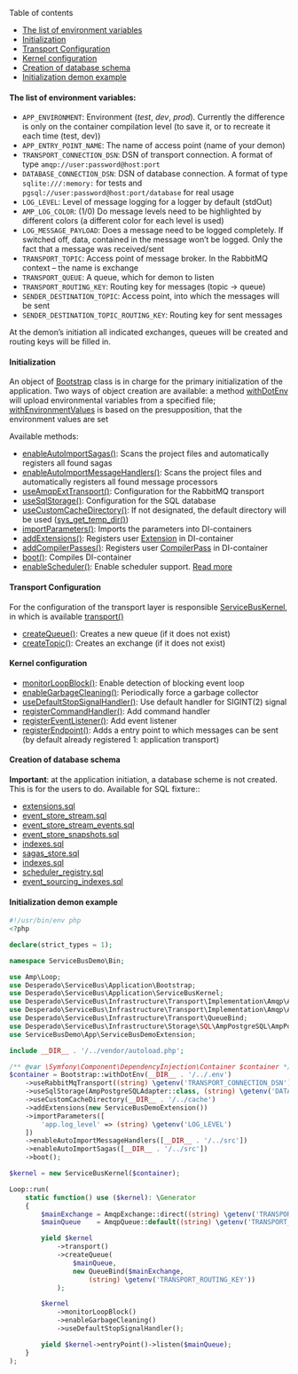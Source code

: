 Table of contents
* [The list of environment variables](https://github.com/mmasiukevich/service-bus/blob/master/doc/en_initialization.md#the-list-of-environment-variables)
* [Initialization](https://github.com/mmasiukevich/service-bus/blob/master/doc/en_initialization.md#initialization)
* [Transport Configuration](https://github.com/mmasiukevich/service-bus/blob/master/doc/en_initialization.md#transport-configuration)
* [Kernel configuration](https://github.com/mmasiukevich/service-bus/blob/master/doc/en_initialization.md#kernel-configuration)
* [Creation of database schema](https://github.com/mmasiukevich/service-bus/blob/master/doc/en_initialization.md#creation-of-database-schema)
* [Initialization demon example](https://github.com/mmasiukevich/service-bus/blob/master/doc/en_initialization.md#initialization-demon-example)

#### The list of environment variables:
- ```APP_ENVIRONMENT```: Environment (*test*, *dev*, *prod*). Currently the difference is only on the container compilation level (to save it, or to recreate it each time (test, dev))
- ```APP_ENTRY_POINT_NAME```: The name of access point (name of your demon)
- ```TRANSPORT_CONNECTION_DSN```: DSN of transport connection. A format of type ```amqp://user:password@host:port```
- ```DATABASE_CONNECTION_DSN```: DSN of database connection. A format of type ```sqlite:///:memory:``` for tests and ```pgsql://user:password@host:port/database``` for real usage
- ```LOG_LEVEL```: Level of message logging for a logger by default (stdOut)
- ```AMP_LOG_COLOR```: (1/0) Do message levels need to be highlighted by different colors (a different color for each level is used)
- ```LOG_MESSAGE_PAYLOAD```: Does a message need to be logged completely. If switched off, data, contained in the message won’t be logged. Only the fact that a message was received/sent
- ```TRANSPORT_TOPIC```: Access point of message broker. In the RabbitMQ context – the name is exchange
- ```TRANSPORT_QUEUE```: A queue, which for demon to listen
- ```TRANSPORT_ROUTING_KEY```: Routing key for messages (topic -> queue)
- ```SENDER_DESTINATION_TOPIC```: Access point, into which the messages will be sent
- ```SENDER_DESTINATION_TOPIC_ROUTING_KEY```: Routing key for sent messages

At the demon’s initiation all indicated exchanges, queues will be created and routing keys will be filled in.

#### Initialization
An object of [Bootstrap](https://github.com/mmasiukevich/service-bus/blob/master/src/Application/Bootstrap.php) class is in charge for the primary initialization of the application. Two ways of object creation are available: a method [withDotEnv](https://github.com/mmasiukevich/service-bus/blob/master/src/Application/Bootstrap.php#L49) will upload environmental variables from a specified file; [withEnvironmentValues](https://github.com/mmasiukevich/service-bus/blob/master/src/Application/Bootstrap.php#L99) is based on the presupposition, that the environment values are set


Available methods:
- [enableAutoImportSagas()](https://github.com/mmasiukevich/service-bus/blob/master/src/Application/Bootstrap.php#L80): Scans the project files and automatically registers all found sagas
- [enableAutoImportMessageHandlers()](https://github.com/mmasiukevich/service-bus/blob/master/src/Application/Bootstrap.php#L112): Scans the project files and automatically registers all found message processors
- [useAmqpExtTransport()](https://github.com/mmasiukevich/service-bus/blob/master/src/Application/Bootstrap.php#L136): Configuration for the RabbitMQ transport
- [useSqlStorage()](https://github.com/mmasiukevich/service-bus/blob/master/src/Application/Bootstrap.php#L156): Configuration for the SQL database
- [useCustomCacheDirectory()](https://github.com/mmasiukevich/service-bus/blob/master/src/Application/Bootstrap.php#L174): If not designated, the default directory will be used ([sys_get_temp_dir()](http://php.net/manual/en/function.sys-get-temp-dir.php))
- [importParameters()](https://github.com/mmasiukevich/service-bus/blob/master/src/Application/Bootstrap.php#L188): Imports the parameters into DI-containers
- [addExtensions()](https://github.com/mmasiukevich/service-bus/blob/master/src/Application/Bootstrap.php#L200): Registers user [Extension](https://symfony.com/doc/current/bundles/extension.html) in DI-container
- [addCompilerPasses()](https://github.com/mmasiukevich/service-bus/blob/master/src/Application/Bootstrap.php#L214): Registers user [CompilerPass](https://symfony.com/doc/current/service_container/compiler_passes.html) in DI-container
- [boot()](https://github.com/mmasiukevich/service-bus/blob/master/src/Application/Bootstrap.php#L122): Compiles DI-container
- [enableScheduler()](https://github.com/mmasiukevich/service-bus/blob/master/src/Application/Bootstrap.php#L94): Enable scheduler support. [Read more](https://github.com/mmasiukevich/service-bus/blob/master/doc/scheduler.md)

#### Transport Configuration
For the configuration of the transport layer is responsible [ServiceBusKernel](https://github.com/mmasiukevich/service-bus/blob/master/src/Application/ServiceBusKernel.php), in which is available [transport()](https://github.com/mmasiukevich/service-bus/blob/master/src/Application/ServiceBusKernel.php#L188)
- [createQueue()](https://github.com/mmasiukevich/service-bus/blob/master/src/Infrastructure/Transport/Transport.php#L52): Creates a new queue (if it does not exist)
- [createTopic()](https://github.com/mmasiukevich/service-bus/blob/master/src/Infrastructure/Transport/Transport.php#L37): Creates an exchange (if it does not exist)

#### Kernel configuration
- [monitorLoopBlock()](https://github.com/mmasiukevich/service-bus/blob/master/src/Application/ServiceBusKernel.php#L75): Enable detection of blocking event loop
- [enableGarbageCleaning()](https://github.com/mmasiukevich/service-bus/blob/master/src/Application/ServiceBusKernel.php#L90): Periodically force a garbage collector
- [useDefaultStopSignalHandler()](https://github.com/mmasiukevich/service-bus/blob/master/src/Application/ServiceBusKernel.php#L109): Use default handler for SIGINT(2) signal 
- [registerCommandHandler()](https://github.com/mmasiukevich/service-bus/blob/master/src/Application/ServiceBusKernel.php#L145): Add command handler
- [registerEventListener()](https://github.com/mmasiukevich/service-bus/blob/master/src/Application/ServiceBusKernel.php#L163): Add event listener
- [registerEndpoint()](https://github.com/mmasiukevich/service-bus/blob/master/src/Application/ServiceBusKernel.php#L177): Adds a entry point to which messages can be sent (by default already registered 1: application transport)

#### Creation of database schema
**Important**: at the application initiation, a database scheme is not created. This is for the users to do.
Available for SQL fixture::
- [extensions.sql](https://github.com/mmasiukevich/service-bus/blob/master/src/EventSourcing/EventStreamStore/Sql/schema/extensions.sql)
- [event_store_stream.sql](https://github.com/mmasiukevich/service-bus/blob/master/src/EventSourcing/EventStreamStore/Sql/schema/event_store_stream.sql)
- [event_store_stream_events.sql](https://github.com/mmasiukevich/service-bus/blob/master/src/EventSourcing/EventStreamStore/Sql/schema/event_store_stream_events.sql)
- [event_store_snapshots.sql](https://github.com/mmasiukevich/service-bus/blob/master/src/EventSourcing/EventStreamStore/Sql/schema/event_store_snapshots.sql)
- [indexes.sql](https://github.com/mmasiukevich/service-bus/blob/master/src/EventSourcing/EventStreamStore/Sql/schema/indexes.sql)
- [sagas_store.sql](https://github.com/mmasiukevich/service-bus/blob/master/src/Sagas/SagaStore/Sql/schema/sagas_store.sql)
- [indexes.sql](https://github.com/mmasiukevich/service-bus/blob/master/src/Sagas/SagaStore/Sql/schema/indexes.sql)
- [scheduler_registry.sql](https://github.com/mmasiukevich/service-bus/blob/master/src/Scheduler/Store/Sql/schema/scheduler_registry.sql)
- [event_sourcing_indexes.sql](https://github.com/mmasiukevich/service-bus/blob/master/src/Index/Storage/Sql/schema/event_sourcing_indexes.sql)

#### Initialization demon example

```php
#!/usr/bin/env php
<?php

declare(strict_types = 1);

namespace ServiceBusDemo\Bin;

use Amp\Loop;
use Desperado\ServiceBus\Application\Bootstrap;
use Desperado\ServiceBus\Application\ServiceBusKernel;
use Desperado\ServiceBus\Infrastructure\Transport\Implementation\Amqp\AmqpExchange;
use Desperado\ServiceBus\Infrastructure\Transport\Implementation\Amqp\AmqpQueue;
use Desperado\ServiceBus\Infrastructure\Transport\QueueBind;
use Desperado\ServiceBus\Infrastructure\Storage\SQL\AmpPostgreSQL\AmpPostgreSQLAdapter;
use ServiceBusDemo\App\ServiceBusDemoExtension;

include __DIR__ . '/../vendor/autoload.php';

/** @var \Symfony\Component\DependencyInjection\Container $container */
$container = Bootstrap::withDotEnv(__DIR__ . '/../.env')
    ->useRabbitMqTransport((string) \getenv('TRANSPORT_CONNECTION_DSN'))
    ->useSqlStorage(AmpPostgreSQLAdapter::class, (string) \getenv('DATABASE_CONNECTION_DSN'))
    ->useCustomCacheDirectory(__DIR__ . '/../cache')
    ->addExtensions(new ServiceBusDemoExtension())
    ->importParameters([
        'app.log_level' => (string) \getenv('LOG_LEVEL')
    ])
    ->enableAutoImportMessageHandlers([__DIR__ . '/../src'])
    ->enableAutoImportSagas([__DIR__ . '/../src'])
    ->boot();

$kernel = new ServiceBusKernel($container);

Loop::run(
    static function() use ($kernel): \Generator
    {
        $mainExchange = AmqpExchange::direct((string) \getenv('TRANSPORT_TOPIC'), true);
        $mainQueue    = AmqpQueue::default((string) \getenv('TRANSPORT_QUEUE'), true);

        yield $kernel
            ->transport()
            ->createQueue(
                $mainQueue,
                new QueueBind($mainExchange,
                    (string) \getenv('TRANSPORT_ROUTING_KEY'))
            );

        $kernel
            ->monitorLoopBlock()
            ->enableGarbageCleaning()
            ->useDefaultStopSignalHandler();

        yield $kernel->entryPoint()->listen($mainQueue);
    }
);

```
